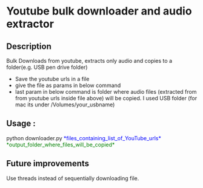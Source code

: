# Youtube bulk downloader and audio extractor # 

## Description ## 
Bulk Downloads from youtube, extracts only audio and copies to a folder(e.g. USB pen drive folder)

- Save the youtube urls in a file 
- give the file as params in below command
- last param in below command is folder where audio files (extracted from from youtube urls inside file above) will be copied. I used USB folder (for mac its under /Volumes/your_usbname) 

## Usage : ## 
<p>python downloader.py <span style="color:blue">*files_containing_list_of_YouTube_urls*</span>  <span style="color:green">*output_folder_where_files_will_be_copied*<span></p>

## Future improvements ## 
Use threads instead of sequentially downloading file.
